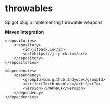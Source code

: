 # throwables
Spigot plugin implementing throwable weapons

**Maven Integration**
```
<repositories>
	<repository>
		<id>jitpack.io</id>
		<url>https://jitpack.io</url>
	</repository>
</repositories>

<dependencies>
	<dependency>
		<groupId>com.github.Indyuce</groupId>
		<artifactId>throwables</artifactId>
		<version>-SNAPSHOT</version>
	</dependency>
</dependencies>
```
